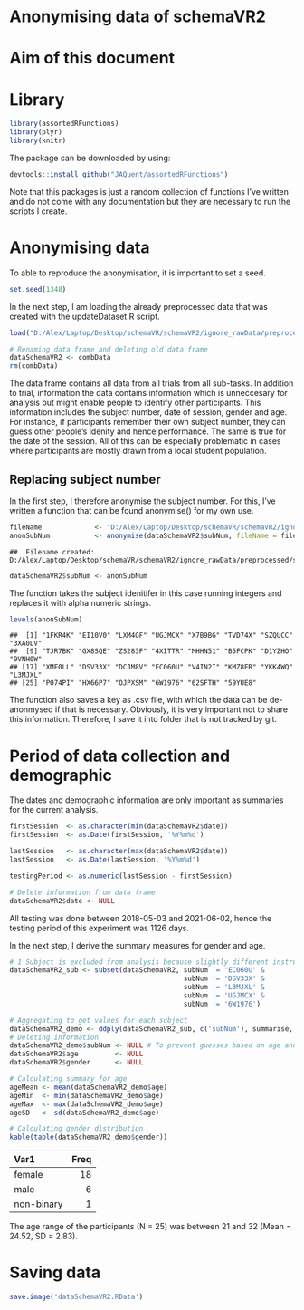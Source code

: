 Anonymising data of schemaVR2
================

# Aim of this document

# Library

``` r
library(assortedRFunctions)
library(plyr)
library(knitr)
```

The package can be downloaded by using:

``` r
devtools::install_github("JAQuent/assortedRFunctions")
```

Note that this packages is just a random collection of functions I’ve
written and do not come with any documentation but they are necessary to
run the scripts I create.

# Anonymising data

To able to reproduce the anonymisation, it is important to set a seed.

``` r
set.seed(1348)
```

In the next step, I am loading the already preprocessed data that was
created with the updateDataset.R script.

``` r
load("D:/Alex/Laptop/Desktop/schemaVR/schemaVR2/ignore_rawData/preprocessed/exp2Data.RData")

# Renaming data frame and deleting old data frame
dataSchemaVR2 <- combData
rm(combData)
```

The data frame contains all data from all trials from all sub-tasks. In
addition to trial, information the data contains information which is
unneccesary for analysis but might enable people to identify other
participants. This information includes the subject number, date of
session, gender and age. For instance, if participants remember their
own subject number, they can guess other people’s idenity and hence
performance. The same is true for the date of the session. All of this
can be especially problematic in cases where participants are mostly
drawn from a local student population.

## Replacing subject number

In the first step, I therefore anonymise the subject number. For this,
I’ve written a function that can be found anonymise() for my own use.

``` r
fileName             <- "D:/Alex/Laptop/Desktop/schemaVR/schemaVR2/ignore_rawData/preprocessed/schemaVR2_anonKey"
anonSubNum           <- anonymise(dataSchemaVR2$subNum, fileName = fileName)
```

    ##  Filename created: D:/Alex/Laptop/Desktop/schemaVR/schemaVR2/ignore_rawData/preprocessed/schemaVR2_anonKey_20210623_155307.txt

``` r
dataSchemaVR2$subNum <- anonSubNum
```

The function takes the subject idenitifer in this case running integers
and replaces it with alpha numeric strings.

``` r
levels(anonSubNum)
```

    ##  [1] "1FKR4K" "EI10V0" "LXM4GF" "UGJMCX" "X7B9BG" "TVD74X" "SZQUCC" "3XA0LV"
    ##  [9] "TJR7BK" "GX8SQE" "ZS283F" "4XITTR" "MHHN51" "B5FCPK" "D1YZHO" "9VNH0W"
    ## [17] "XMF0LL" "DSV33X" "DCJM8V" "EC060U" "V4IN2I" "KMZ8ER" "YKK4WQ" "L3MJXL"
    ## [25] "PO74PI" "HX66P7" "OJPXSM" "6W1976" "62SFTH" "59YUE8"

The function also saves a key as .csv file, with which the data can be
de-anonmysed if that is necessary. Obviously, it is very important not
to share this information. Therefore, I save it into folder that is not
tracked by git.

# Period of data collection and demographic

The dates and demographic information are only important as summaries
for the current analysis.

``` r
firstSession  <- as.character(min(dataSchemaVR2$date))
firstSession  <- as.Date(firstSession, '%Y%m%d')

lastSession   <- as.character(max(dataSchemaVR2$date))
lastSession   <- as.Date(lastSession, '%Y%m%d')

testingPeriod <- as.numeric(lastSession - firstSession)

# Delete information from data frame
dataSchemaVR2$date <- NULL
```

All testing was done between 2018-05-03 and 2021-06-02, hence the
testing period of this experiment was 1126 days.

In the next step, I derive the summary measures for gender and age.

``` r
# 1 Subject is excluded from analysis because slightly different instructions for no-memory trial
dataSchemaVR2_sub <- subset(dataSchemaVR2, subNum != 'EC060U' & 
                                           subNum != 'DSV33X' &
                                           subNum != 'L3MJXL' &
                                           subNum != 'UGJMCX' &
                                           subNum != '6W1976')

# Aggregating to get values for each subject
dataSchemaVR2_demo <- ddply(dataSchemaVR2_sub, c('subNum'), summarise, age = age[1], gender = gender[1])
# Deleting information
dataSchemaVR2_demo$subNum <- NULL # To prevent guesses based on age and gender
dataSchemaVR2$age         <- NULL
dataSchemaVR2$gender      <- NULL

# Calculating summary for age
ageMean <- mean(dataSchemaVR2_demo$age)
ageMin  <- min(dataSchemaVR2_demo$age)
ageMax  <- max(dataSchemaVR2_demo$age)
ageSD   <- sd(dataSchemaVR2_demo$age)

# Calculating gender distribution
kable(table(dataSchemaVR2_demo$gender))
```

| Var1       | Freq |
|:-----------|-----:|
| female     |   18 |
| male       |    6 |
| non-binary |    1 |

The age range of the participants (N = 25) was between 21 and 32 (Mean =
24.52, SD = 2.83).

# Saving data

``` r
save.image('dataSchemaVR2.RData')
```
